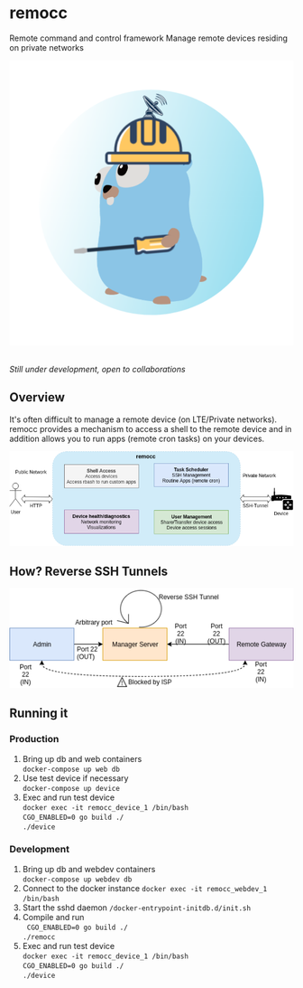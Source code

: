 # remocc
Remote command and control framework
Manage remote devices residing on private networks

<p align="center">
<img src="https://github.com/rraks/remocc/blob/master/docs/logo.png">
<img docs/logo.png >
</p>

*Still under development, open to collaborations*

## Overview
It's often difficult to manage a remote device (on LTE/Private networks). remocc provides 
a mechanism to access a shell to the remote device and in addition allows you to run apps (remote cron tasks) on your devices.
<p align="center">
<img src="https://github.com/rraks/remocc/blob/master/docs/overview.png">
</p>

## How? Reverse SSH Tunnels
<p align="center">
<img src="https://github.com/rraks/remocc/blob/master/docs/reverse.png" >
</p>


## Running it
### Production 
1. Bring up db and web containers \
`docker-compose up web db`
2. Use test device if necessary \
`docker-compose up device`
3. Exec and run test device \
`docker exec -it remocc_device_1 /bin/bash `\
`CGO_ENABLED=0 go build ./` \
`./device`

### Development
1. Bring up db and webdev containers \
`docker-compose up webdev db`
2. Connect to the docker instance
`docker exec -it remocc_webdev_1 /bin/bash`
3. Start the sshd daemon 
`/docker-entrypoint-initdb.d/init.sh`
3. Compile and run \
` CGO_ENABLED=0 go build ./` \
`./remocc`
4. Exec and run test device \
`docker exec -it remocc_device_1 /bin/bash `\
`CGO_ENABLED=0 go build ./` \
`./device`
